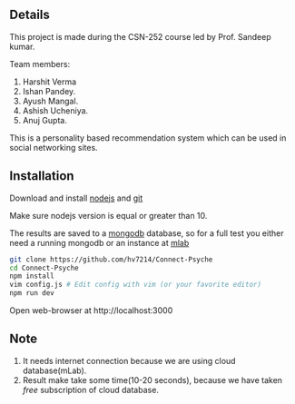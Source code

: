 ## Details
This project is made during the CSN-252 course led by Prof. Sandeep kumar.

Team members:
1. Harshit Verma
2. Ishan Pandey.
3. Ayush Mangal.
4. Ashish Ucheniya.
5. Anuj Gupta.

This is a personality based recommendation system which can be used in social networking sites. 

## Installation

Download and install [nodejs](https://nodejs.org) and [git](https://git-scm.com/downloads)

Make sure nodejs version is equal or greater than 10.

The results are saved to a [mongodb](https://www.mongodb.com/) database, so for a full test you either need a running mongodb or an instance at [mlab](https://mlab.com/)

```sh
git clone https://github.com/hv7214/Connect-Psyche
cd Connect-Psyche
npm install
vim config.js # Edit config with vim (or your favorite editor)
npm run dev
```
Open web-browser at http://localhost:3000

##  Note

1. It needs internet connection because we are using cloud database(mLab).
2. Result make take some time(10-20 seconds), because we have taken *free* subscription of cloud database.
